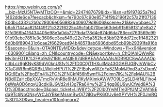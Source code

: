 https://mp.weixin.qq.com/s?__biz=MzU5NTAyMTIzOQ==&mid=2247487679&idx=1&sn=af9197825a7fe31462dde6ce7feecacb&chksm=fe790c67c90e85714f9b2196f2c57a21f0713980dbc4332c2b0c29306e0569836406079d8606&scene=21&key=bbaec72b6a57144aa82f4f49121c322f6225c49c1bb070be563deb915658131a1e8a2781fd366b416434405e98e1a0da727fbdaf78d4e874d6da786ecd763569c9991b93ebc7851e3c3606ec3ea549e22e7c5a352fed3bb92f6dd72cc1ff4823216d0b6f890431c6cae2f6629ced94b48578ab6936dbd65cb99b29391fa916b5&ascene=0&uin=OTA0NTEyMDQx&devicetype=Windows+11+x64&version=6309001c&lang=zh_CN&countrycode=CN&exportkey=n_ChQIAhIQWwRdMy3mFDTK%2FAb9s9Z1BhLeAQIE97dBBAEAAAAAAIsADB9QC8wAAAAOpnltbLcz9gKNyK89dVj0knUSfv%2FfD0C0jTfHXullMz43GGAEUGBylVWjbCvXTaGjWf6m6QRBkLWdijcHPt7f%2FZFIEoIywWZqFa8ZMpMJ9nd3uZsDxmVDGt9Ea%2FbgEFn4%2FC%2FNCkf456h5wnf%2Fclmn7lKJ%2FeMAU%2BNBd0ZaHcBpXXATmcRvVhR8e6hMJ1KyMXimkAWW7O9LGgSLD4fNLFjho46sWsAOD6nqyUBcdki9JGVd2vH3g7Ra6Krw%2F34gg88U9wJCfwjd8A%3D%3D&acctmode=0&pass_ticket=LiW8Y%2F20lb0YwMTre3PtUMtZVAfh8Edq9TctjNbQNsyVrCJsYBkelMssmBwOj72jlGwPK6OUv6eXPYVH%2F0JmRQ%3D%3D&wx_header=1&fontgear=2
